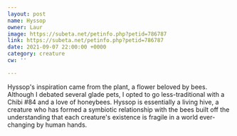 ```yaml
---
layout: post
name: Hyssop
owner: Laur
image: https://subeta.net/petinfo.php?petid=786787
link: https://subeta.net/petinfo.php?petid=786787
date: 2021-09-07 22:00:00 +0000
category: creature
cw: ''

---
```

Hyssop's inspiration came from the plant, a flower beloved by bees. Although I debated several glade pets, I opted to go less-traditional with a Chibi #84 and a love of honeybees. Hyssop is essentially a living hive, a creature who has formed a symbiotic relationship with the bees built off the understanding that each creature's existence is fragile in a world ever-changing by human hands.